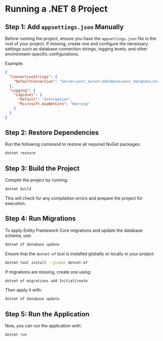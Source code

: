 # Running a .NET 8 Project

## Step 1: Add `appsettings.json` Manually
Before running the project, ensure you have the `appsettings.json` file in the root of your project. If missing, create one and configure the necessary settings such as database connection strings, logging levels, and other environment-specific configurations.

Example:
```json
{
  "ConnectionStrings": {
    "DefaultConnection": "Server=your_server;Database=your_database;User Id=your_user;Password=your_password;"
  },
  "Logging": {
    "LogLevel": {
      "Default": "Information",
      "Microsoft.AspNetCore": "Warning"
    }
  }
}
```

## Step 2: Restore Dependencies
Run the following command to restore all required NuGet packages:
```sh
dotnet restore
```

## Step 3: Build the Project
Compile the project by running:
```sh
dotnet build
```
This will check for any compilation errors and prepare the project for execution.

## Step 4: Run Migrations
To apply Entity Framework Core migrations and update the database schema, use:
```sh
dotnet ef database update
```
Ensure that the `dotnet-ef` tool is installed globally or locally in your project:
```sh
dotnet tool install --global dotnet-ef
```

If migrations are missing, create one using:
```sh
dotnet ef migrations add InitialCreate
```
Then apply it with:
```sh
dotnet ef database update
```

## Step 5: Run the Application
Now, you can run the application with:
```sh
dotnet run
```


